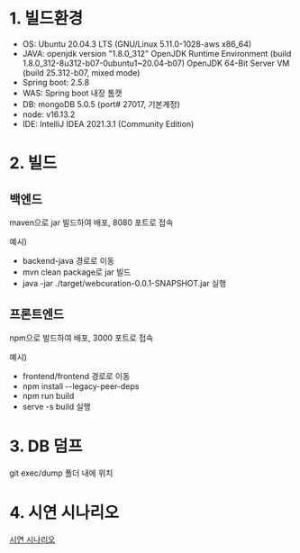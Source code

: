 # 1. 빌드환경
- OS: Ubuntu 20.04.3 LTS (GNU/Linux 5.11.0-1028-aws x86_64)
- JAVA: openjdk version "1.8.0_312"
OpenJDK Runtime Environment (build 1.8.0_312-8u312-b07-0ubuntu1~20.04-b07)
OpenJDK 64-Bit Server VM (build 25.312-b07, mixed mode)
- Spring boot: 2.5.8
- WAS: Spring boot 내장 톰캣
- DB: mongoDB 5.0.5 (port# 27017, 기본계정)
- node: v16.13.2
- IDE: IntelliJ IDEA 2021.3.1 (Community Edition)

# 2. 빌드
## 백엔드
maven으로 jar 빌드하여 배포, 8080 포트로 접속 

예시)
- backend-java 경로로 이동
- mvn clean package로 jar 빌드
- java -jar ./target/webcuration-0.0.1-SNAPSHOT.jar 실행

## 프론트엔드
npm으로 빌드하여 배포, 3000 포트로 접속 

예시)
- frontend/frontend 경로로 이동
- npm install --legacy-peer-deps
- npm run build
- serve -s build 실행

# 3. DB 덤프
git exec/dump 폴더 내에 위치

# 4. 시연 시나리오
[시연 시나리오](./상세화면.md)
